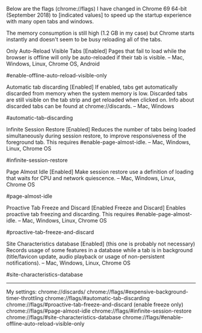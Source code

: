 Below are the flags (chrome://flags) I have changed in Chrome 69 64-bit (September 2018) to [indicated values] to speed up the startup experience with many open tabs and windows.

The memory consumption is still high (1.2 GB in my case) but Chrome starts instantly and doesn't seem to be busy reloading all of the tabs.

Only Auto-Reload Visible Tabs [Enabled]
Pages that fail to load while the browser is offline will only be auto-reloaded if their tab is visible. – Mac, Windows, Linux, Chrome OS, Android

#enable-offline-auto-reload-visible-only

Automatic tab discarding [Enabled]
If enabled, tabs get automatically discarded from memory when the system memory is low. Discarded tabs are still visible on the tab strip and get reloaded when clicked on. Info about discarded tabs can be found at chrome://discards. – Mac, Windows

#automatic-tab-discarding

Infinite Session Restore [Enabled]
Reduces the number of tabs being loaded simultaneously during session restore, to improve responsiveness of the foreground tab. This requires #enable-page-almost-idle. – Mac, Windows, Linux, Chrome OS

#infinite-session-restore

Page Almost Idle [Enabled]
Make session restore use a definition of loading that waits for CPU and network quiescence. – Mac, Windows, Linux, Chrome OS

#page-almost-idle

Proactive Tab Freeze and Discard [Enabled Freeze and Discard]
Enables proactive tab freezing and discarding. This requires #enable-page-almost-idle. – Mac, Windows, Linux, Chrome OS

#proactive-tab-freeze-and-discard

Site Characteristics database [Enabled] (this one is probably not necessary)
Records usage of some features in a database while a tab is in background (title/favicon update, audio playback or usage of non-persistent notifications). – Mac, Windows, Linux, Chrome OS

#site-characteristics-database


--------------------
My settings:
chrome://discards/
chrome://flags/#expensive-background-timer-throttling
chrome://flags/#automatic-tab-discarding
chrome://flags/#proactive-tab-freeze-and-discard (enable freeze only)
chrome://flags/#page-almost-idle
chrome://flags/#infinite-session-restore
chrome://flags/#site-characteristics-database
chrome://flags/#enable-offline-auto-reload-visible-only



